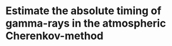 Estimate the absolute timing of gamma-rays in the atmospheric Cherenkov-method
==============================================================================